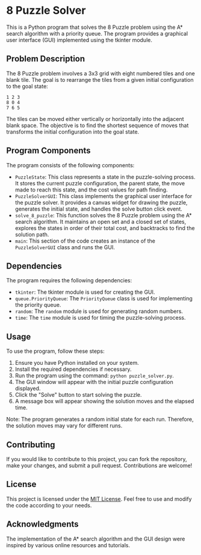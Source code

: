 # 8 Puzzle Solver

This is a Python program that solves the 8 Puzzle problem using the A* search algorithm with a priority queue. The program provides a graphical user interface (GUI) implemented using the tkinter module.

## Problem Description
The 8 Puzzle problem involves a 3x3 grid with eight numbered tiles and one blank tile. The goal is to rearrange the tiles from a given initial configuration to the goal state:

```
1 2 3
8 0 4
7 6 5
```

The tiles can be moved either vertically or horizontally into the adjacent blank space. The objective is to find the shortest sequence of moves that transforms the initial configuration into the goal state.

## Program Components
The program consists of the following components:

- `PuzzleState`: This class represents a state in the puzzle-solving process. It stores the current puzzle configuration, the parent state, the move made to reach this state, and the cost values for path finding.
- `PuzzleSolverGUI`: This class implements the graphical user interface for the puzzle solver. It provides a canvas widget for drawing the puzzle, generates the initial state, and handles the solve button click event.
- `solve_8_puzzle`: This function solves the 8 Puzzle problem using the A* search algorithm. It maintains an open set and a closed set of states, explores the states in order of their total cost, and backtracks to find the solution path.
- `main`: This section of the code creates an instance of the `PuzzleSolverGUI` class and runs the GUI.

## Dependencies
The program requires the following dependencies:
- `tkinter`: The tkinter module is used for creating the GUI.
- `queue.PriorityQueue`: The `PriorityQueue` class is used for implementing the priority queue.
- `random`: The `random` module is used for generating random numbers.
- `time`: The `time` module is used for timing the puzzle-solving process.

## Usage
To use the program, follow these steps:
1. Ensure you have Python installed on your system.
2. Install the required dependencies if necessary.
3. Run the program using the command: `python puzzle_solver.py`.
4. The GUI window will appear with the initial puzzle configuration displayed.
5. Click the "Solve" button to start solving the puzzle.
6. A message box will appear showing the solution moves and the elapsed time.

Note: The program generates a random initial state for each run. Therefore, the solution moves may vary for different runs.

## Contributing
If you would like to contribute to this project, you can fork the repository, make your changes, and submit a pull request. Contributions are welcome!

## License
This project is licensed under the [MIT License](LICENSE). Feel free to use and modify the code according to your needs.

## Acknowledgments
The implementation of the A* search algorithm and the GUI design were inspired by various online resources and tutorials.
